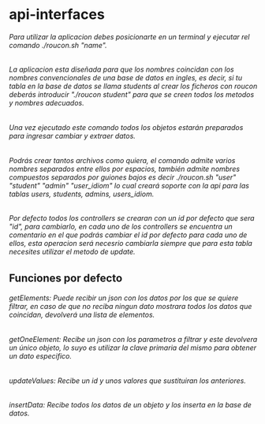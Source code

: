 # api-interfaces

###### Para utilizar la aplicacion debes posicionarte en un terminal y ejecutar rel comando _./roucon.sh "name"_.

###### La aplicacion esta diseñada para que los nombres coincidan con los nombres convencionales de una base de datos en ingles, es decir, si tu tabla en la base de datos se llama students al crear los ficheros con roucon deberás introducir _"./roucon student"_ para que se creen todos los metodos y nombres adecuados.

###### Una vez ejecutado este comando todos los objetos estarán preparados para ingresar cambiar y extraer datos.

###### Podrás crear tantos archivos como quiera, el comando admite varios nombres separados entre ellos por espacios, también admite nombres compuestos separados por guiones bajos es decir _./roucon.sh "user" "student" "admin" "user_idiom"_ lo cual creará soporte con la api para las tablas users, students, admins, users_idiom.

###### Por defecto todos los controllers se crearan con un id por defecto que sera "id", para cambiarlo, en cada uno de los controllers se encuentra un comentario en el que podrás cambiar el id por defecto para cada uno de ellos, esta operacion será necesrio cambiarla siempre que para esta tabla necesites utilizar el metodo de update.

## Funciones por defecto

###### getElements: Puede recibir un json con los datos por los que se quiere filtrar, en caso de que no reciba ningun dato mostrara todos los datos que coincidan, devolverá una lista de elementos.

###### getOneElement: Recibe un json con los parametros a filtrar y este devolvera un único objeto, lo suyo es utilizar la clave primaria del mismo para obtener un dato especifico.

###### updateValues: Recibe un id y unos valores que sustituiran los anteriores.

###### insertData: Recibe todos los datos de un objeto y los inserta en la base de datos.
